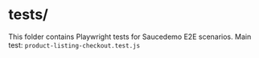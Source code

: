 # tests/
This folder contains Playwright tests for Saucedemo E2E scenarios. Main test: `product-listing-checkout.test.js`